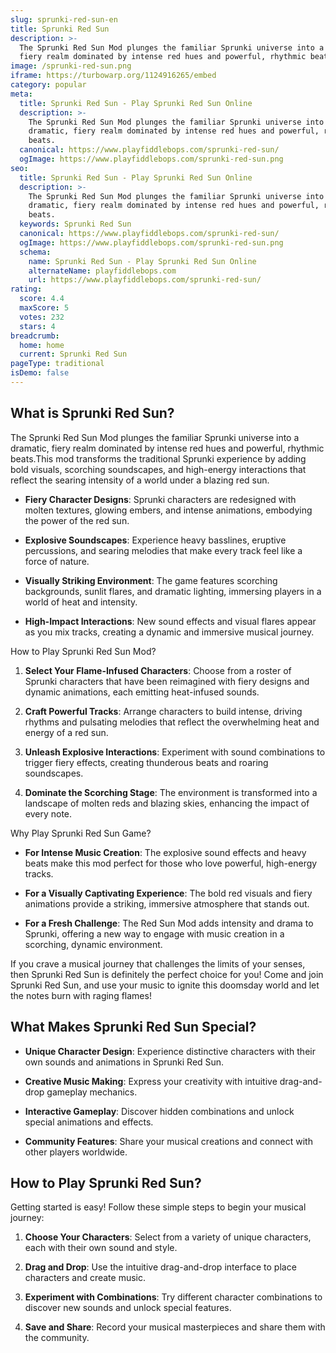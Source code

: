 ```yaml
---
slug: sprunki-red-sun-en
title: Sprunki Red Sun
description: >-
  The Sprunki Red Sun Mod plunges the familiar Sprunki universe into a dramatic,
  fiery realm dominated by intense red hues and powerful, rhythmic beats.
image: /sprunki-red-sun.png
iframe: https://turbowarp.org/1124916265/embed
category: popular
meta:
  title: Sprunki Red Sun - Play Sprunki Red Sun Online
  description: >-
    The Sprunki Red Sun Mod plunges the familiar Sprunki universe into a
    dramatic, fiery realm dominated by intense red hues and powerful, rhythmic
    beats.
  canonical: https://www.playfiddlebops.com/sprunki-red-sun/
  ogImage: https://www.playfiddlebops.com/sprunki-red-sun.png
seo:
  title: Sprunki Red Sun - Play Sprunki Red Sun Online
  description: >-
    The Sprunki Red Sun Mod plunges the familiar Sprunki universe into a
    dramatic, fiery realm dominated by intense red hues and powerful, rhythmic
    beats.
  keywords: Sprunki Red Sun
  canonical: https://www.playfiddlebops.com/sprunki-red-sun/
  ogImage: https://www.playfiddlebops.com/sprunki-red-sun.png
  schema:
    name: Sprunki Red Sun - Play Sprunki Red Sun Online
    alternateName: playfiddlebops.com
    url: https://www.playfiddlebops.com/sprunki-red-sun/
rating:
  score: 4.4
  maxScore: 5
  votes: 232
  stars: 4
breadcrumb:
  home: home
  current: Sprunki Red Sun
pageType: traditional
isDemo: false
---
```


## What is Sprunki Red Sun?

The Sprunki Red Sun Mod plunges the familiar Sprunki universe into a dramatic, fiery realm dominated by intense red hues and powerful, rhythmic beats.This mod transforms the traditional Sprunki experience by adding bold visuals, scorching soundscapes, and high-energy interactions that reflect the searing intensity of a world under a blazing red sun.

- **Fiery Character Designs**: Sprunki characters are redesigned with molten textures, glowing embers, and intense animations, embodying the power of the red sun.

- **Explosive Soundscapes**: Experience heavy basslines, eruptive percussions, and searing melodies that make every track feel like a force of nature.

- **Visually Striking Environment**: The game features scorching backgrounds, sunlit flares, and dramatic lighting, immersing players in a world of heat and intensity.

- **High-Impact Interactions**: New sound effects and visual flares appear as you mix tracks, creating a dynamic and immersive musical journey.

How to Play Sprunki Red Sun Mod?

1. **Select Your Flame-Infused Characters**: Choose from a roster of Sprunki characters that have been reimagined with fiery designs and dynamic animations, each emitting heat-infused sounds.

1. **Craft Powerful Tracks**: Arrange characters to build intense, driving rhythms and pulsating melodies that reflect the overwhelming heat and energy of a red sun.

1. **Unleash Explosive Interactions**: Experiment with sound combinations to trigger fiery effects, creating thunderous beats and roaring soundscapes.

1. **Dominate the Scorching Stage**: The environment is transformed into a landscape of molten reds and blazing skies, enhancing the impact of every note.

Why Play Sprunki Red Sun Game?

- **For Intense Music Creation**: The explosive sound effects and heavy beats make this mod perfect for those who love powerful, high-energy tracks.

- **For a Visually Captivating Experience**: The bold red visuals and fiery animations provide a striking, immersive atmosphere that stands out.

- **For a Fresh Challenge**: The Red Sun Mod adds intensity and drama to Sprunki, offering a new way to engage with music creation in a scorching, dynamic environment.

If you crave a musical journey that challenges the limits of your senses, then Sprunki Red Sun is definitely the perfect choice for you! Come and join Sprunki Red Sun, and use your music to ignite this doomsday world and let the notes burn with raging flames!

## What Makes Sprunki Red Sun Special?

- **Unique Character Design**: Experience distinctive characters with their own sounds and animations in Sprunki Red Sun.

- **Creative Music Making**: Express your creativity with intuitive drag-and-drop gameplay mechanics.

- **Interactive Gameplay**: Discover hidden combinations and unlock special animations and effects.

- **Community Features**: Share your musical creations and connect with other players worldwide.

## How to Play Sprunki Red Sun?

Getting started is easy! Follow these simple steps to begin your musical journey:

1. **Choose Your Characters**: Select from a variety of unique characters, each with their own sound and style.

1. **Drag and Drop**: Use the intuitive drag-and-drop interface to place characters and create music.

1. **Experiment with Combinations**: Try different character combinations to discover new sounds and unlock special features.

1. **Save and Share**: Record your musical masterpieces and share them with the community.
